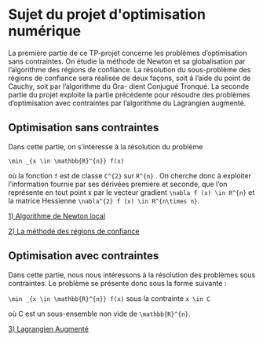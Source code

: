 # Sujet du projet d'optimisation numérique

La première partie de ce TP-projet concerne les problèmes d’optimisation sans
contraintes. On étudie la méthode de Newton et sa globalisation par l’algorithme des
régions de confiance. La résolution du sous-problème des régions de confiance sera
réalisée de deux façons, soit à l’aide du point de Cauchy, soit par l’algorithme du Gra-
dient Conjugué Tronqué.
La seconde partie du projet exploite la partie précédente pour résoudre des problèmes
d’optimisation avec contraintes par l’algorithme du Lagrangien augmenté. 

## Optimisation sans contraintes

Dans cette partie, on s’intéresse à la résolution du problème

``\min _{x \in \mathbb{R}^{n}} f(x)``

où la fonction ``f`` est de classe ``C^{2}`` sur ``R^{n}`` . On cherche donc à exploiter l’information fournie
par ses dérivées première et seconde, que l’on représente en tout point x par le vecteur
gradient ``\nabla f (x) \in R^{n}`` et la matrice Hessienne ``\nabla^{2} f (x) \in R^{n\times n}``.

[1) Algorithme de Newton local](docs/newton.md)

[2) La méthode des régions de confiance](docs/regions-de-confiance.md)


## Optimisation avec contraintes

Dans cette partie, nous nous intéressons à la résolution des problèmes sous contraintes. Le problème se présente donc sous la forme suivante :

``\min _{x \in \mathbb{R}^{n}} f(x)`` sous la contrainte ``x \in C``

où C est un sous-ensemble non vide de ``\mathbb{R}^{n}``.

[3) Lagrangien Augmenté](docs/lagrangien-augmente.md)
